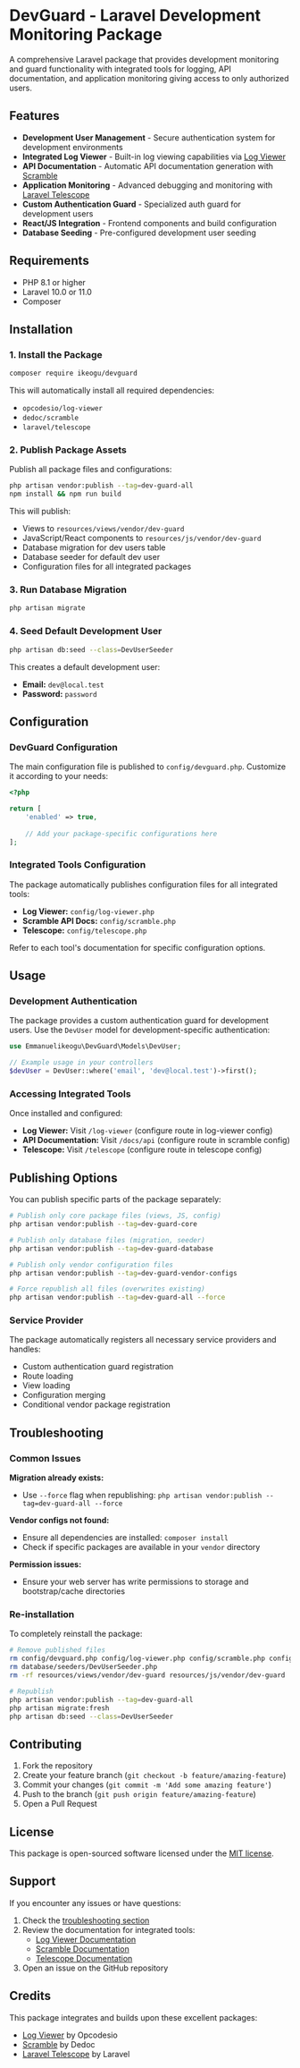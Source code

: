 # DevGuard - Laravel Development Monitoring Package

A comprehensive Laravel package that provides development monitoring and guard functionality with integrated tools for logging, API documentation, and application monitoring giving access to only authorized users.

## Features

- **Development User Management** - Secure authentication system for development environments
- **Integrated Log Viewer** - Built-in log viewing capabilities via [Log Viewer](https://github.com/opcodesio/log-viewer)
- **API Documentation** - Automatic API documentation generation with [Scramble](https://github.com/dedoc/scramble)
- **Application Monitoring** - Advanced debugging and monitoring with [Laravel Telescope](https://github.com/laravel/telescope)
- **Custom Authentication Guard** - Specialized auth guard for development users
- **React/JS Integration** - Frontend components and build configuration
- **Database Seeding** - Pre-configured development user seeding

## Requirements

- PHP 8.1 or higher
- Laravel 10.0 or 11.0
- Composer

## Installation

### 1. Install the Package

```bash
composer require ikeogu/devguard
```

This will automatically install all required dependencies:
- `opcodesio/log-viewer`
- `dedoc/scramble` 
- `laravel/telescope`

### 2. Publish Package Assets

Publish all package files and configurations:

```bash
php artisan vendor:publish --tag=dev-guard-all
npm install && npm run build
```

This will publish:
- Views to `resources/views/vendor/dev-guard`
- JavaScript/React components to `resources/js/vendor/dev-guard`
- Database migration for dev users table
- Database seeder for default dev user
- Configuration files for all integrated packages

### 3. Run Database Migration

```bash
php artisan migrate
```

### 4. Seed Default Development User

```bash
php artisan db:seed --class=DevUserSeeder
```

This creates a default development user:
- **Email:** `dev@local.test`
- **Password:** `password`

## Configuration

### DevGuard Configuration

The main configuration file is published to `config/devguard.php`. Customize it according to your needs:

```php
<?php

return [
    'enabled' => true,
    
    // Add your package-specific configurations here
];
```

### Integrated Tools Configuration

The package automatically publishes configuration files for all integrated tools:

- **Log Viewer:** `config/log-viewer.php`
- **Scramble API Docs:** `config/scramble.php` 
- **Telescope:** `config/telescope.php`

Refer to each tool's documentation for specific configuration options.

## Usage

### Development Authentication

The package provides a custom authentication guard for development users. Use the `DevUser` model for development-specific authentication:

```php
use Emmanuelikeogu\DevGuard\Models\DevUser;

// Example usage in your controllers
$devUser = DevUser::where('email', 'dev@local.test')->first();
```

### Accessing Integrated Tools

Once installed and configured:

- **Log Viewer:** Visit `/log-viewer` (configure route in log-viewer config)
- **API Documentation:** Visit `/docs/api` (configure route in scramble config)
- **Telescope:** Visit `/telescope` (configure route in telescope config)

## Publishing Options

You can publish specific parts of the package separately:

```bash
# Publish only core package files (views, JS, config)
php artisan vendor:publish --tag=dev-guard-core

# Publish only database files (migration, seeder)
php artisan vendor:publish --tag=dev-guard-database

# Publish only vendor configuration files
php artisan vendor:publish --tag=dev-guard-vendor-configs

# Force republish all files (overwrites existing)
php artisan vendor:publish --tag=dev-guard-all --force
```

### Service Provider

The package automatically registers all necessary service providers and handles:

- Custom authentication guard registration
- Route loading
- View loading
- Configuration merging
- Conditional vendor package registration

## Troubleshooting

### Common Issues

**Migration already exists:**
- Use `--force` flag when republishing: `php artisan vendor:publish --tag=dev-guard-all --force`

**Vendor configs not found:**
- Ensure all dependencies are installed: `composer install`
- Check if specific packages are available in your `vendor` directory

**Permission issues:**
- Ensure your web server has write permissions to storage and bootstrap/cache directories

### Re-installation

To completely reinstall the package:

```bash
# Remove published files
rm config/devguard.php config/log-viewer.php config/scramble.php config/telescope.php
rm database/seeders/DevUserSeeder.php
rm -rf resources/views/vendor/dev-guard resources/js/vendor/dev-guard

# Republish
php artisan vendor:publish --tag=dev-guard-all
php artisan migrate:fresh
php artisan db:seed --class=DevUserSeeder
```

## Contributing

1. Fork the repository
2. Create your feature branch (`git checkout -b feature/amazing-feature`)
3. Commit your changes (`git commit -m 'Add some amazing feature'`)
4. Push to the branch (`git push origin feature/amazing-feature`)
5. Open a Pull Request

## License

This package is open-sourced software licensed under the [MIT license](https://opensource.org/licenses/MIT).

## Support

If you encounter any issues or have questions:

1. Check the [troubleshooting section](#troubleshooting)
2. Review the documentation for integrated tools:
   - [Log Viewer Documentation](https://github.com/opcodesio/log-viewer)
   - [Scramble Documentation](https://github.com/dedoc/scramble)
   - [Telescope Documentation](https://laravel.com/docs/telescope)
3. Open an issue on the GitHub repository

## Credits

This package integrates and builds upon these excellent packages:
- [Log Viewer](https://github.com/opcodesio/log-viewer) by Opcodesio
- [Scramble](https://github.com/dedoc/scramble) by Dedoc
- [Laravel Telescope](https://github.com/laravel/telescope) by Laravel